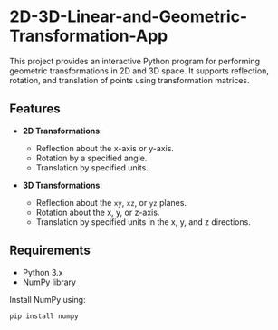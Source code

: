 ﻿# 2D-3D-Linear-and-Geometric-Transformation-App


This project provides an interactive Python program for performing geometric transformations in 2D and 3D space. It supports reflection, rotation, and translation of points using transformation matrices.

## Features

- **2D Transformations**:
  - Reflection about the x-axis or y-axis.
  - Rotation by a specified angle.
  - Translation by specified units.

- **3D Transformations**:
  - Reflection about the `xy`, `xz`, or `yz` planes.
  - Rotation about the x, y, or z-axis.
  - Translation by specified units in the x, y, and z directions.

## Requirements

- Python 3.x
- NumPy library

Install NumPy using:
```bash
pip install numpy
